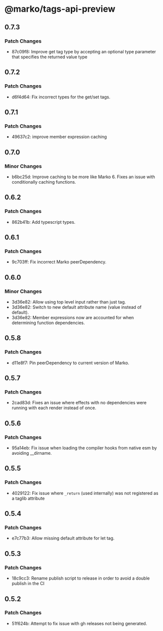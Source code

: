 # @marko/tags-api-preview

## 0.7.3

### Patch Changes

- 87c09f8: Improve get tag type by accepting an optional type parameter that specifies the returned value type

## 0.7.2

### Patch Changes

- d6f4d64: Fix incorrect types for the get/set tags.

## 0.7.1

### Patch Changes

- 49637c2: improve member expression caching

## 0.7.0

### Minor Changes

- b6bc25d: Improve caching to be more like Marko 6. Fixes an issue with conditionally caching functions.

## 0.6.2

### Patch Changes

- 862b41b: Add typescript types.

## 0.6.1

### Patch Changes

- 9c703ff: Fix incorrect Marko peerDependency.

## 0.6.0

### Minor Changes

- 3d36e82: Allow using top level input rather than just <attrs/> tag.
- 3d36e82: Switch to new default attribute name (value instead of default).
- 3d36e82: Member expressions now are accounted for when determining function dependencies.

## 0.5.8

### Patch Changes

- d11e8f7: Pin peerDependency to current version of Marko.

## 0.5.7

### Patch Changes

- 2cad83d: Fixes an issue where effects with no dependencies were running with each render instead of once.

## 0.5.6

### Patch Changes

- 95a14eb: Fix issue when loading the compiler hooks from native esm by avoiding \_\_dirname.

## 0.5.5

### Patch Changes

- 4029122: Fix issue where `_return` (used internally) was not registered as a taglib attribute

## 0.5.4

### Patch Changes

- e7c77b3: Allow missing default attribute for let tag.

## 0.5.3

### Patch Changes

- 18c9cc3: Rename publish script to release in order to avoid a double publish in the CI

## 0.5.2

### Patch Changes

- 51f624b: Attempt to fix issue with gh releases not being generated.
